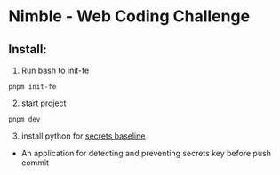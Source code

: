 # Nimble - Web Coding Challenge

## Install:

1. Run bash to init-fe
```
pnpm init-fe
```

2. start project

```
pnpm dev
```

3. install python for [secrets baseline](https://github.com/Yelp/detect-secrets)

- An application for detecting and preventing secrets key before push commit
